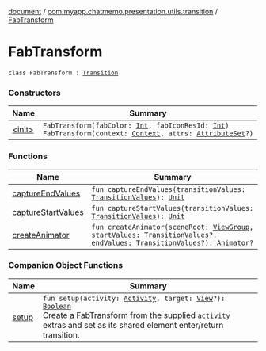 [document](../../index.md) / [com.myapp.chatmemo.presentation.utils.transition](../index.md) / [FabTransform](./index.md)

# FabTransform

`class FabTransform : `[`Transition`](https://developer.android.com/reference/android/transition/Transition.html)

### Constructors

| Name | Summary |
|---|---|
| [&lt;init&gt;](-init-.md) | `FabTransform(fabColor: `[`Int`](https://kotlinlang.org/api/latest/jvm/stdlib/kotlin/-int/index.html)`, fabIconResId: `[`Int`](https://kotlinlang.org/api/latest/jvm/stdlib/kotlin/-int/index.html)`)`<br>`FabTransform(context: `[`Context`](https://developer.android.com/reference/android/content/Context.html)`, attrs: `[`AttributeSet`](https://developer.android.com/reference/android/util/AttributeSet.html)`?)` |

### Functions

| Name | Summary |
|---|---|
| [captureEndValues](capture-end-values.md) | `fun captureEndValues(transitionValues: `[`TransitionValues`](https://developer.android.com/reference/android/transition/TransitionValues.html)`): `[`Unit`](https://kotlinlang.org/api/latest/jvm/stdlib/kotlin/-unit/index.html) |
| [captureStartValues](capture-start-values.md) | `fun captureStartValues(transitionValues: `[`TransitionValues`](https://developer.android.com/reference/android/transition/TransitionValues.html)`): `[`Unit`](https://kotlinlang.org/api/latest/jvm/stdlib/kotlin/-unit/index.html) |
| [createAnimator](create-animator.md) | `fun createAnimator(sceneRoot: `[`ViewGroup`](https://developer.android.com/reference/android/view/ViewGroup.html)`, startValues: `[`TransitionValues`](https://developer.android.com/reference/android/transition/TransitionValues.html)`?, endValues: `[`TransitionValues`](https://developer.android.com/reference/android/transition/TransitionValues.html)`?): `[`Animator`](https://developer.android.com/reference/android/animation/Animator.html)`?` |

### Companion Object Functions

| Name | Summary |
|---|---|
| [setup](setup.md) | `fun setup(activity: `[`Activity`](https://developer.android.com/reference/android/app/Activity.html)`, target: `[`View`](https://developer.android.com/reference/android/view/View.html)`?): `[`Boolean`](https://kotlinlang.org/api/latest/jvm/stdlib/kotlin/-boolean/index.html)<br>Create a [FabTransform](./index.md) from the supplied `activity` extras and set as its shared element enter/return transition. |
